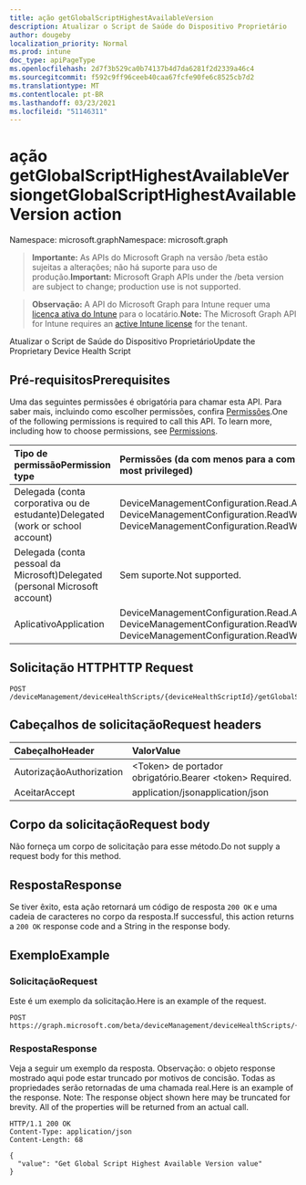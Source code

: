 ```yaml
---
title: ação getGlobalScriptHighestAvailableVersion
description: Atualizar o Script de Saúde do Dispositivo Proprietário
author: dougeby
localization_priority: Normal
ms.prod: intune
doc_type: apiPageType
ms.openlocfilehash: 2d7f3b529ca0b74137b4d7da6281f2d2339a46c4
ms.sourcegitcommit: f592c9ff96ceeb40caa67fcfe90fe6c8525cb7d2
ms.translationtype: MT
ms.contentlocale: pt-BR
ms.lasthandoff: 03/23/2021
ms.locfileid: "51146311"
---
```

# <a name="getglobalscripthighestavailableversion-action"></a><span data-ttu-id="c7e84-103">ação getGlobalScriptHighestAvailableVersion</span><span class="sxs-lookup"><span data-stu-id="c7e84-103">getGlobalScriptHighestAvailableVersion action</span></span>

<span data-ttu-id="c7e84-104">Namespace: microsoft.graph</span><span class="sxs-lookup"><span data-stu-id="c7e84-104">Namespace: microsoft.graph</span></span>

> <span data-ttu-id="c7e84-105">**Importante:** As APIs do Microsoft Graph na versão /beta estão sujeitas a alterações; não há suporte para uso de produção.</span><span class="sxs-lookup"><span data-stu-id="c7e84-105">**Important:** Microsoft Graph APIs under the /beta version are subject to change; production use is not supported.</span></span>

> <span data-ttu-id="c7e84-106">**Observação:** A API do Microsoft Graph para Intune requer uma [licença ativa do Intune](https://go.microsoft.com/fwlink/?linkid=839381) para o locatário.</span><span class="sxs-lookup"><span data-stu-id="c7e84-106">**Note:** The Microsoft Graph API for Intune requires an [active Intune license](https://go.microsoft.com/fwlink/?linkid=839381) for the tenant.</span></span>

<span data-ttu-id="c7e84-107">Atualizar o Script de Saúde do Dispositivo Proprietário</span><span class="sxs-lookup"><span data-stu-id="c7e84-107">Update the Proprietary Device Health Script</span></span>

## <a name="prerequisites"></a><span data-ttu-id="c7e84-108">Pré-requisitos</span><span class="sxs-lookup"><span data-stu-id="c7e84-108">Prerequisites</span></span>
<span data-ttu-id="c7e84-p101">Uma das seguintes permissões é obrigatória para chamar esta API. Para saber mais, incluindo como escolher permissões, confira [Permissões](/graph/permissions-reference).</span><span class="sxs-lookup"><span data-stu-id="c7e84-p101">One of the following permissions is required to call this API. To learn more, including how to choose permissions, see [Permissions](/graph/permissions-reference).</span></span>

|<span data-ttu-id="c7e84-111">Tipo de permissão</span><span class="sxs-lookup"><span data-stu-id="c7e84-111">Permission type</span></span>|<span data-ttu-id="c7e84-112">Permissões (da com menos para a com mais privilégios)</span><span class="sxs-lookup"><span data-stu-id="c7e84-112">Permissions (from least to most privileged)</span></span>|
|:---|:---|
|<span data-ttu-id="c7e84-113">Delegada (conta corporativa ou de estudante)</span><span class="sxs-lookup"><span data-stu-id="c7e84-113">Delegated (work or school account)</span></span>|<span data-ttu-id="c7e84-114">DeviceManagementConfiguration.Read.All, DeviceManagementConfiguration.ReadWrite.All</span><span class="sxs-lookup"><span data-stu-id="c7e84-114">DeviceManagementConfiguration.Read.All, DeviceManagementConfiguration.ReadWrite.All</span></span>|
|<span data-ttu-id="c7e84-115">Delegada (conta pessoal da Microsoft)</span><span class="sxs-lookup"><span data-stu-id="c7e84-115">Delegated (personal Microsoft account)</span></span>|<span data-ttu-id="c7e84-116">Sem suporte.</span><span class="sxs-lookup"><span data-stu-id="c7e84-116">Not supported.</span></span>|
|<span data-ttu-id="c7e84-117">Aplicativo</span><span class="sxs-lookup"><span data-stu-id="c7e84-117">Application</span></span>|<span data-ttu-id="c7e84-118">DeviceManagementConfiguration.Read.All, DeviceManagementConfiguration.ReadWrite.All</span><span class="sxs-lookup"><span data-stu-id="c7e84-118">DeviceManagementConfiguration.Read.All, DeviceManagementConfiguration.ReadWrite.All</span></span>|

## <a name="http-request"></a><span data-ttu-id="c7e84-119">Solicitação HTTP</span><span class="sxs-lookup"><span data-stu-id="c7e84-119">HTTP Request</span></span>
<!-- {
  "blockType": "ignored"
}
-->
``` http
POST /deviceManagement/deviceHealthScripts/{deviceHealthScriptId}/getGlobalScriptHighestAvailableVersion
```

## <a name="request-headers"></a><span data-ttu-id="c7e84-120">Cabeçalhos de solicitação</span><span class="sxs-lookup"><span data-stu-id="c7e84-120">Request headers</span></span>
|<span data-ttu-id="c7e84-121">Cabeçalho</span><span class="sxs-lookup"><span data-stu-id="c7e84-121">Header</span></span>|<span data-ttu-id="c7e84-122">Valor</span><span class="sxs-lookup"><span data-stu-id="c7e84-122">Value</span></span>|
|:---|:---|
|<span data-ttu-id="c7e84-123">Autorização</span><span class="sxs-lookup"><span data-stu-id="c7e84-123">Authorization</span></span>|<span data-ttu-id="c7e84-124">&lt;Token&gt; de portador obrigatório.</span><span class="sxs-lookup"><span data-stu-id="c7e84-124">Bearer &lt;token&gt; Required.</span></span>|
|<span data-ttu-id="c7e84-125">Aceitar</span><span class="sxs-lookup"><span data-stu-id="c7e84-125">Accept</span></span>|<span data-ttu-id="c7e84-126">application/json</span><span class="sxs-lookup"><span data-stu-id="c7e84-126">application/json</span></span>|

## <a name="request-body"></a><span data-ttu-id="c7e84-127">Corpo da solicitação</span><span class="sxs-lookup"><span data-stu-id="c7e84-127">Request body</span></span>
<span data-ttu-id="c7e84-128">Não forneça um corpo de solicitação para esse método.</span><span class="sxs-lookup"><span data-stu-id="c7e84-128">Do not supply a request body for this method.</span></span>

## <a name="response"></a><span data-ttu-id="c7e84-129">Resposta</span><span class="sxs-lookup"><span data-stu-id="c7e84-129">Response</span></span>
<span data-ttu-id="c7e84-130">Se tiver êxito, esta ação retornará um código de resposta `200 OK` e uma cadeia de caracteres no corpo da resposta.</span><span class="sxs-lookup"><span data-stu-id="c7e84-130">If successful, this action returns a `200 OK` response code and a String in the response body.</span></span>

## <a name="example"></a><span data-ttu-id="c7e84-131">Exemplo</span><span class="sxs-lookup"><span data-stu-id="c7e84-131">Example</span></span>

### <a name="request"></a><span data-ttu-id="c7e84-132">Solicitação</span><span class="sxs-lookup"><span data-stu-id="c7e84-132">Request</span></span>
<span data-ttu-id="c7e84-133">Este é um exemplo da solicitação.</span><span class="sxs-lookup"><span data-stu-id="c7e84-133">Here is an example of the request.</span></span>
``` http
POST https://graph.microsoft.com/beta/deviceManagement/deviceHealthScripts/{deviceHealthScriptId}/getGlobalScriptHighestAvailableVersion
```

### <a name="response"></a><span data-ttu-id="c7e84-134">Resposta</span><span class="sxs-lookup"><span data-stu-id="c7e84-134">Response</span></span>
<span data-ttu-id="c7e84-p102">Veja a seguir um exemplo da resposta. Observação: o objeto response mostrado aqui pode estar truncado por motivos de concisão. Todas as propriedades serão retornadas de uma chamada real.</span><span class="sxs-lookup"><span data-stu-id="c7e84-p102">Here is an example of the response. Note: The response object shown here may be truncated for brevity. All of the properties will be returned from an actual call.</span></span>
``` http
HTTP/1.1 200 OK
Content-Type: application/json
Content-Length: 68

{
  "value": "Get Global Script Highest Available Version value"
}
```




